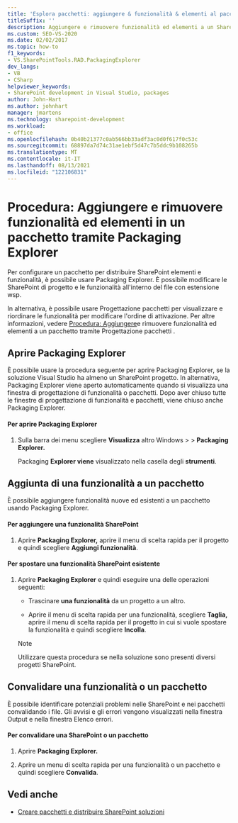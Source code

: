 ```yaml
---
title: 'Esplora pacchetti: aggiungere & funzionalità & elementi al pacchetto'
titleSuffix: ''
description: Aggiungere e rimuovere funzionalità ed elementi a un SharePoint pacchetto usando Packaging Explorer in Visual Studio.
ms.custom: SEO-VS-2020
ms.date: 02/02/2017
ms.topic: how-to
f1_keywords:
- VS.SharePointTools.RAD.PackagingExplorer
dev_langs:
- VB
- CSharp
helpviewer_keywords:
- SharePoint development in Visual Studio, packages
author: John-Hart
ms.author: johnhart
manager: jmartens
ms.technology: sharepoint-development
ms.workload:
- office
ms.openlocfilehash: 0b40b21377c0ab566bb33adf3ac0d0f617f0c53c
ms.sourcegitcommit: 68897da7d74c31ae1ebf5d47c7b5ddc9b108265b
ms.translationtype: MT
ms.contentlocale: it-IT
ms.lasthandoff: 08/13/2021
ms.locfileid: "122106831"
---
```

# <a name="how-to-add-and-remove-features-and-items-to-a-package-by-using-the-packaging-explorer"></a>Procedura: Aggiungere e rimuovere funzionalità ed elementi in un pacchetto tramite Packaging Explorer
  Per configurare un pacchetto per distribuire SharePoint elementi e funzionalità, è possibile usare Packaging Explorer. È possibile modificare le SharePoint di progetto e le funzionalità all'interno del file con estensione wsp.

 In alternativa, è possibile usare Progettazione pacchetti per visualizzare e riordinare le funzionalità per modificare l'ordine di attivazione. Per altre informazioni, vedere [Procedura: Aggiungere](../sharepoint/how-to-add-and-remove-features-and-items-to-a-package-by-using-the-package-designer.md)e rimuovere funzionalità ed elementi a un pacchetto tramite Progettazione pacchetti .

## <a name="open-the-packaging-explorer"></a>Aprire Packaging Explorer
 È possibile usare la procedura seguente per aprire Packaging Explorer, se la soluzione Visual Studio ha almeno un SharePoint progetto. In alternativa, Packaging Explorer viene aperto automaticamente quando si visualizza una finestra di progettazione di funzionalità o pacchetti. Dopo aver chiuso tutte le finestre di progettazione di funzionalità e pacchetti, viene chiuso anche Packaging Explorer.

#### <a name="to-open-the-packaging-explorer"></a>Per aprire Packaging Explorer

1. Sulla barra dei menu scegliere **Visualizza** altro Windows  >    >  **Packaging Explorer.**

     Packaging **Explorer viene** visualizzato nella casella degli **strumenti**.

## <a name="adding-a-feature-to-a-package"></a>Aggiunta di una funzionalità a un pacchetto
 È possibile aggiungere funzionalità nuove ed esistenti a un pacchetto usando Packaging Explorer.

#### <a name="to-add-a-sharepoint-feature"></a>Per aggiungere una funzionalità SharePoint

1. Aprire **Packaging Explorer,** aprire il menu di scelta rapida per il progetto e quindi scegliere **Aggiungi funzionalità**.

#### <a name="to-move-an-existing-sharepoint-feature"></a>Per spostare una funzionalità SharePoint esistente

1. Aprire **Packaging Explorer** e quindi eseguire una delle operazioni seguenti:

    - Trascinare **una funzionalità** da un progetto a un altro.

    - Aprire il menu di scelta rapida per una funzionalità, scegliere **Taglia,** aprire il menu di scelta rapida per il progetto in cui si vuole spostare la funzionalità e quindi scegliere **Incolla**.

    > [!NOTE]
    > Utilizzare questa procedura se nella soluzione sono presenti diversi progetti SharePoint.

## <a name="validate-a-feature-or-package"></a>Convalidare una funzionalità o un pacchetto
 È possibile identificare potenziali problemi nelle SharePoint e nei pacchetti convalidando i file. Gli avvisi e gli errori vengono visualizzati nella finestra Output e nella finestra Elenco errori.

#### <a name="to-validate-a-sharepoint-feature-or-package"></a>Per convalidare una SharePoint o un pacchetto

1. Aprire **Packaging Explorer.**

2. Aprire un menu di scelta rapida per una funzionalità o un pacchetto e quindi scegliere **Convalida**.

## <a name="see-also"></a>Vedi anche
- [Creare pacchetti e distribuire SharePoint soluzioni](../sharepoint/packaging-and-deploying-sharepoint-solutions.md)

